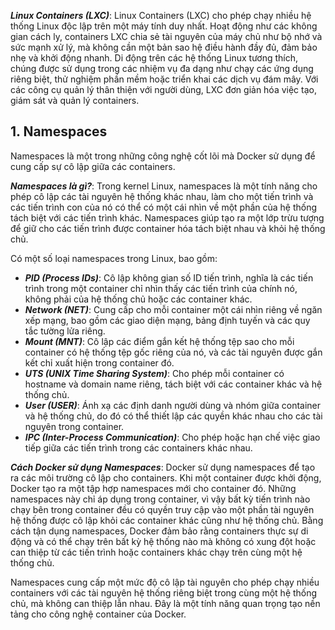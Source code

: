 ***Linux Containers (LXC)***: Linux Containers (LXC) cho phép chạy nhiều hệ thống Linux độc lập trên một máy tính duy nhất. Hoạt động như các không gian cách ly, containers LXC chia sẻ tài nguyên của máy chủ như bộ nhớ và sức mạnh xử lý, mà không cần một bản sao hệ điều hành đầy đủ, đảm bảo nhẹ và khởi động nhanh. Di động trên các hệ thống Linux tương thích, chúng được sử dụng trong các nhiệm vụ đa dạng như chạy các ứng dụng riêng biệt, thử nghiệm phần mềm hoặc triển khai các dịch vụ đám mây. Với các công cụ quản lý thân thiện với người dùng, LXC đơn giản hóa việc tạo, giám sát và quản lý containers.

## 1. Namespaces

Namespaces là một trong những công nghệ cốt lõi mà Docker sử dụng để cung cấp sự cô lập giữa các containers. 

***Namespaces là gì?***: Trong kernel Linux, namespaces là một tính năng cho phép cô lập các tài nguyên hệ thống khác nhau, làm cho một tiến trình và các tiến trình con của nó có thể có một cái nhìn về một phần của hệ thống tách biệt với các tiến trình khác. Namespaces giúp tạo ra một lớp trừu tượng để giữ cho các tiến trình được container hóa tách biệt nhau và khỏi hệ thống chủ.

Có một số loại namespaces trong Linux, bao gồm:

* ***PID (Process IDs)***: Cô lập không gian số ID tiến trình, nghĩa là các tiến trình trong một container chỉ nhìn thấy các tiến trình của chính nó, không phải của hệ thống chủ hoặc các container khác.
* ***Network (NET)***: Cung cấp cho mỗi container một cái nhìn riêng về ngăn xếp mạng, bao gồm các giao diện mạng, bảng định tuyến và các quy tắc tường lửa riêng.
* ***Mount (MNT)***: Cô lập các điểm gắn kết hệ thống tệp sao cho mỗi container có hệ thống tệp gốc riêng của nó, và các tài nguyên được gắn kết chỉ xuất hiện trong container đó.
* ***UTS (UNIX Time Sharing System)***: Cho phép mỗi container có hostname và domain name riêng, tách biệt với các container khác và hệ thống chủ.
* ***User (USER)***: Ánh xạ các định danh người dùng và nhóm giữa container và hệ thống chủ, do đó có thể thiết lập các quyền khác nhau cho các tài nguyên trong container.
* ***IPC (Inter-Process Communication)***: Cho phép hoặc hạn chế việc giao tiếp giữa các tiến trình trong các containers khác nhau.

***Cách Docker sử dụng Namespaces***: Docker sử dụng namespaces để tạo ra các môi trường cô lập cho containers. Khi một container được khởi động, Docker tạo ra một tập hợp namespaces mới cho container đó. Những namespaces này chỉ áp dụng trong container, vì vậy bất kỳ tiến trình nào chạy bên trong container đều có quyền truy cập vào một phần tài nguyên hệ thống được cô lập khỏi các container khác cũng như hệ thống chủ. Bằng cách tận dụng namespaces, Docker đảm bảo rằng containers thực sự di động và có thể chạy trên bất kỳ hệ thống nào mà không có xung đột hoặc can thiệp từ các tiến trình hoặc containers khác chạy trên cùng một hệ thống chủ.

Namespaces cung cấp một mức độ cô lập tài nguyên cho phép chạy nhiều containers với các tài nguyên hệ thống riêng biệt trong cùng một hệ thống chủ, mà không can thiệp lẫn nhau. Đây là một tính năng quan trọng tạo nền tảng cho công nghệ container của Docker.
